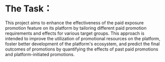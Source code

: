 # The Task：
This project aims to enhance the effectiveness of the paid exposure promotion feature on its platform by tailoring different paid promotion requirements and effects for various target groups. This approach is intended to improve the utilization of promotional resources on the platform, foster better development of the platform's ecosystem, and predict the final outcomes of promotions by quantifying the effects of past paid promotions and platform-initiated promotions.

